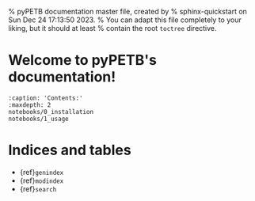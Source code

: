 % pyPETB documentation master file, created by
% sphinx-quickstart on Sun Dec 24 17:13:50 2023.
% You can adapt this file completely to your liking, but it should at least
% contain the root `toctree` directive.

# Welcome to pyPETB's documentation!

```{toctree}
:caption: 'Contents:'
:maxdepth: 2
notebooks/0_installation
notebooks/1_usage
```

# Indices and tables

- {ref}`genindex`
- {ref}`modindex`
- {ref}`search`

